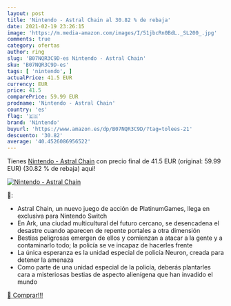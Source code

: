 ```yaml
---
layout: post
title: 'Nintendo - Astral Chain al 30.82 % de rebaja'
date: 2021-02-19 23:26:15
image: 'https://m.media-amazon.com/images/I/51jbcRn0BdL._SL200_.jpg'
comments: true
category: ofertas
author: ring
slug: 'B07NQR3C9D-es Nintendo - Astral Chain'
sku: 'B07NQR3C9D-es'
tags: [ 'nintendo', ]
actualPrice: 41.5 EUR
currency: EUR
price: 41.5
comparePrice: 59.99 EUR
prodname: 'Nintendo - Astral Chain'
country: 'es'
flag: '🇪🇸'
brand: 'Nintendo'
buyurl: 'https://www.amazon.es/dp/B07NQR3C9D/?tag=tolees-21'
descuento: '30.82'
average: '40.4526086956522'
---
```


Tienes [Nintendo - Astral Chain](https://www.amazon.es/dp/B07NQR3C9D/?tag=tolees-21) con precio final de  41.5 EUR (original: 59.99 EUR) (30.82 %  de rebaja) aqui!

[![Nintendo - Astral Chain](https://m.media-amazon.com/images/I/51jbcRn0BdL._SL200_.jpg)](https://www.amazon.es/dp/B07NQR3C9D/?tag=tolees-21)

🔎:

- Astral Chain, un nuevo juego de acción de PlatinumGames, llega en exclusiva para Nintendo Switch
- En Ark, una ciudad multicultural del futuro cercano, se desencadena el desastre cuando aparecen de repente portales a otra dimensión
- Bestias peligrosas emergen de ellos y comienzan a atacar a la gente y a contaminarlo todo; la policía se ve incapaz de hacerles frente
- La única esperanza es la unidad especial de policía Neuron, creada para detener la amenaza
- Como parte de una unidad especial de la policía, deberás plantarles cara a misteriosas bestias de aspecto alienígena que han invadido el mundo

[🛒 Comprar!!!](https://www.amazon.es/dp/B07NQR3C9D/?tag=tolees-21)
